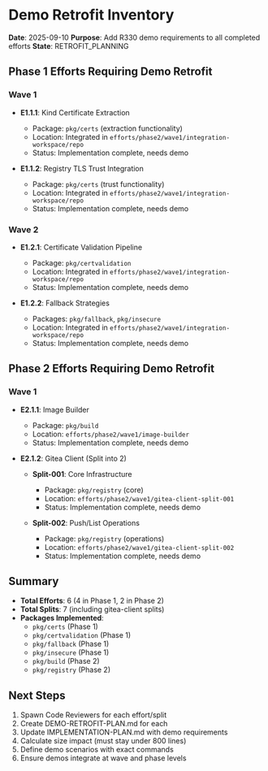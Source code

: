 # Demo Retrofit Inventory

**Date**: 2025-09-10
**Purpose**: Add R330 demo requirements to all completed efforts
**State**: RETROFIT_PLANNING

## Phase 1 Efforts Requiring Demo Retrofit

### Wave 1
- **E1.1.1**: Kind Certificate Extraction
  - Package: `pkg/certs` (extraction functionality)
  - Location: Integrated in `efforts/phase2/wave1/integration-workspace/repo`
  - Status: Implementation complete, needs demo

- **E1.1.2**: Registry TLS Trust Integration  
  - Package: `pkg/certs` (trust functionality)
  - Location: Integrated in `efforts/phase2/wave1/integration-workspace/repo`
  - Status: Implementation complete, needs demo

### Wave 2
- **E1.2.1**: Certificate Validation Pipeline
  - Package: `pkg/certvalidation`
  - Location: Integrated in `efforts/phase2/wave1/integration-workspace/repo`
  - Status: Implementation complete, needs demo

- **E1.2.2**: Fallback Strategies
  - Packages: `pkg/fallback`, `pkg/insecure`
  - Location: Integrated in `efforts/phase2/wave1/integration-workspace/repo`
  - Status: Implementation complete, needs demo

## Phase 2 Efforts Requiring Demo Retrofit

### Wave 1
- **E2.1.1**: Image Builder
  - Package: `pkg/build`
  - Location: `efforts/phase2/wave1/image-builder`
  - Status: Implementation complete, needs demo

- **E2.1.2**: Gitea Client (Split into 2)
  - **Split-001**: Core Infrastructure
    - Package: `pkg/registry` (core)
    - Location: `efforts/phase2/wave1/gitea-client-split-001`
    - Status: Implementation complete, needs demo
  
  - **Split-002**: Push/List Operations
    - Package: `pkg/registry` (operations)
    - Location: `efforts/phase2/wave1/gitea-client-split-002`
    - Status: Implementation complete, needs demo

## Summary

- **Total Efforts**: 6 (4 in Phase 1, 2 in Phase 2)
- **Total Splits**: 7 (including gitea-client splits)
- **Packages Implemented**: 
  - `pkg/certs` (Phase 1)
  - `pkg/certvalidation` (Phase 1)
  - `pkg/fallback` (Phase 1)
  - `pkg/insecure` (Phase 1)
  - `pkg/build` (Phase 2)
  - `pkg/registry` (Phase 2)

## Next Steps

1. Spawn Code Reviewers for each effort/split
2. Create DEMO-RETROFIT-PLAN.md for each
3. Update IMPLEMENTATION-PLAN.md with demo requirements
4. Calculate size impact (must stay under 800 lines)
5. Define demo scenarios with exact commands
6. Ensure demos integrate at wave and phase levels